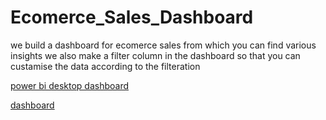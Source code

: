 # Ecomerce_Sales_Dashboard

we build a dashboard for ecomerce sales from which you can find various insights
we also make a filter column in the dashboard so that you can custamise the data 
according to the filteration



[power bi desktop dashboard](https://github.com/iimabhi/Ecomerce_Sales_Dashboard/blob/main/Screenshot%20(158).png)

[dashboard](https://github.com/iimabhi/Ecomerce_Sales_Dashboard/blob/main/Screenshot%202023-08-21%20003743.png)
